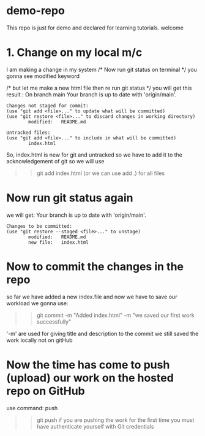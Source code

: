 # demo-repo
This repo is just for demo and declared for learning tutorials.
welcome

# 1. Change on my local m/c
I am making a change in my system
/* Now run git status on terminal */
you gonna see modified keyword

/* but let me make a new html file then re run git status */
    you will get this result :
        On branch main
    Your branch is up to date with 'origin/main'.

    Changes not staged for commit:
    (use "git add <file>..." to update what will be committed)
    (use "git restore <file>..." to discard changes in working directory)
            modified:   README.md

    Untracked files:
    (use "git add <file>..." to include in what will be committed)
            index.html

So, index.html is new for git and untracked so we have to add it to the acknowledgement of git
so we will use
>> git add index.html  (or we can use add .) for all files


# Now run git status again
we will get:
Your branch is up to date with 'origin/main'.      

    Changes to be committed:
    (use "git restore --staged <file>..." to unstage)
            modified:   README.md 
            new file:   index.html

# Now to commit the changes in the repo
so far we have added a new index.file and now we have to save our workload
we gonna use:
>> git commit -m "Added index.html" -m "we saved our first work successfully"

'-m' are used for giving title and description to the commit
we still saved the work locally not on gitHub

# Now the time has come to push (upload) our work on the hosted repo on GitHub
use command: push
>> git push
if you are pushing the work for the first time you must have authenticate yourself with Git credentials